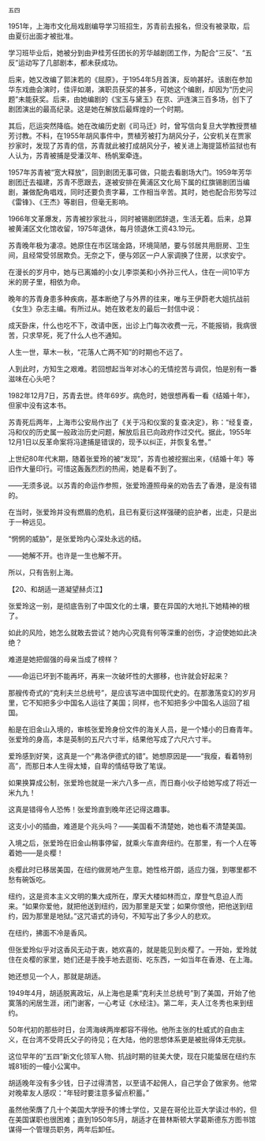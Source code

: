     五四 

   1951年，上海市文化局戏剧编导学习班招生，苏青前去报名，但没有被录取，后由夏衍出面才被批准。

   学习班毕业后，她被分到由尹桂芳任团长的芳华越剧团工作，为配合“三反”、“五反”运动写了几部剧本，都未获成功。

   后来，她又改编了郭沫若的《屈原》，于1954年5月首演，反响甚好。该剧在参加华东戏曲会演时，佳评如潮，演职员获奖的甚多，可她这个编剧，却因为“历史问题”未能获奖。后来，由她编剧的《宝玉与黛玉》在京、沪连演三百多场，创下了剧团演出的最高纪录。这是她在解放后最辉煌的一个时期。

   其后，厄运突然降临。她在改编历史剧《司马迁》时，曾写信向复旦大学教授贾植芳讨教。不料，在1955年胡风事件中，贾植芳被打为胡风分子，公安机关在贾家抄家时，发现了苏青的信，苏青就此被打成胡风分子，被关进上海提篮桥监狱也有人认为，苏青被捕是受潘汉年、杨帆案牵连。

   1957年苏青被“宽大释放”，回到剧团无事可做，只能去看剧场大门。1959年芳华剧团迁去福建，苏青不愿跟去，遂被安排在黄浦区文化局下属的红旗锡剧团当编剧，兼做配角唱戏，同时还要负责字幕，工作相当辛苦。其时，她也配合形势写过《雷锋》、《王杰》等剧目，但毫无影响。

   1966年文革爆发，苏青被抄家批斗，同时被锡剧团辞退，生活无着。后来，总算被黄浦区文化馆收留，1975年退休，每月领退休工资43.19元。

   苏青晚年极为凄凉。她原住在市区瑞金路，环境简陋，要与邻居共用厨房、卫生间，且经常受邻居欺负。无奈之下，便与郊区一户人家调换了住房，以求安宁。

   在漫长的岁月中，她与已离婚的小女儿李崇美和小外孙三代人，住在一间10平方米的房子里，相依为命。

   晚年的苏青身患多种疾病，基本断绝了与外界的往来，唯与王伊蔚老大姐抗战前《女生》杂志主编。有所过从。她在致老友的最后一封信中说：

   成天卧床，什么也吃不下，改请中医，出诊上门每次收费一元，不能报销，我病很苦，只求早死，死了什么人也不通知。

   人生一世，草木一秋，“花落人亡两不知”的时期也不远了。

   人到此时，方知生之艰难。若回想起当年对冰心的无情挖苦与调侃，怕是别有一番滋味在心头吧？

   1982年12月7日，苏青去世。终年69岁。病危时，她很想再看一看《结婚十年》，但家中没有这本书。

   苏青死后两年，上海市公安局作出了《关于冯和仪案的复查决定》，称：“经复查，冯和仪的历史属一般政治历史问题，解放后且已向政府作过交代。据此，1955年12月1日以反革命案将冯逮捕是错误的，现予以纠正，并恢复名誉。”

   上世纪80年代末期，随着张爱玲的被“发现”，苏青也被挖掘出来，《结婚十年》等旧作大量印行。可惜这轰轰烈烈的热闹，她是看不到了。

   ——无须多说。以苏青的命运作参照，张爱玲遵照母亲的劝告去了香港，是没有错的。

   在当时，张爱玲并没有燃眉的危机，且已有夏衍这样强硬的庇护者，出走，只是出于一种远见。

   “惘惘的威胁”，是张爱玲内心深处永远的结。

   ——她解不开。也许是一生也解不开。

   所以，只有告别上海。

   【20、和胡适一道凝望赫贞江】

   张爱玲这一别，是彻底告别了中国文化的土壤，要在异国的大地扎下她精神的根了。

   如此的风险，她怎么就敢去尝试？她内心究竟有何等深重的创伤，才迫使她如此决绝？

   难道是她把倔强的母亲当成了榜样？

   ——命运已坏到不能再坏，再来一次破坏性的大挪移，也许就会好起来？

   那艘传奇式的“克利夫兰总统号”，是应该写进中国现代史的。在那激荡变幻的岁月里，它不知把多少中国名人运往了美国；同样，也不知把多少中国名人运回了祖国。

   船是在旧金山入境的，审核张爱玲身份文件的海关人员，是一个矮小的日裔青年。张爱玲的身高，本是英制的五尺六寸半，结果他写成了六尺六寸半。

   爱玲感到好笑，这真是一个“弗洛伊德式的错”。她想原因是——“我瘦，看着特别高”，而那日本人生得太矮，自卑的情结导致了笔误。

   如果换算成公制，张爱玲也就是一米六八多一点，而日裔小伙子给她写成了将近一米九九！

   这真是错得令人恐怖！张爱玲直到晚年还记得这趣事。

   这支小小的插曲，难道是个兆头吗？——美国看不清楚她，她也看不清楚美国。

   入境之后，张爱玲在旧金山稍事停留，就乘火车直奔纽约。在那里，有一个人在等着她——是炎樱！

   炎樱此时已移居美国，在纽约做房地产生意。她性格开朗，适应力强，到哪里都不愁有碗饭吃。

   纽约，这是资本主义文明的集大成所在，摩天大楼如林而立，摩登气息迫人而来。“如果你爱他，就把他送到纽约，因为那里是天堂；如果你恨他，把他送到纽约，因为那里是地狱。”这咒语式的诗句，不知写出了多少人的悲欢。

   在纽约，拂面不冷是香风。

   但张爱玲似乎对这香风无动于衷，她欢喜的，就是能见到炎樱了。一开始，爱玲就住在炎樱的家里，她们还是手挽手地去逛街、吃东西，一如当年在香港、在上海。

   她还想见一个人，那就是胡适。

   1949年4月，胡适脱离政坛，从上海也是乘“克利夫兰总统号”到了美国，开始了他寞落的闲居生涯，闭门谢客，一心考证《水经注》。第二年，夫人江冬秀也来到纽约。

   50年代初的那些时日，台湾海峡两岸都容不得他。他所主张的杜威式的自由主义，在台湾不受蒋氏父子的待见；在大陆，他的思想体系更是被批得体无完肤。

   这位早年的“五四”新文化领军人物、抗战时期的驻美大使，现在只能蛰居在纽约东城81街的一幢小公寓中。

   胡适晚年没有多少钱，日子过得清苦，以至请不起佣人，自己学会了做家务。他常对晚辈友人感叹：“年轻时要注意多留点积蓄。”

   虽然他荣膺了几十个美国大学授予的博士学位，又是在哥伦比亚大学读过书的，但在美国谋职也很困难；直到1950年5月，胡适才在普林斯顿大学葛斯德东方图书馆谋得一个管理员职务，两年后卸任。

